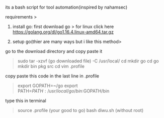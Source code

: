 its a bash script for tool automation(inspired by nahamsec)

requirements >

1. install go:
first download go >
for linux click here https://golang.org/dl/go1.16.4.linux-amd64.tar.gz

2. setup go(thier are many ways but i like this method>

go to the download directory and copy paste it

> sudo tar -xzvf (go downloaded file) -C /usr/local/
> cd
> mkdir go
> cd go
> mkdir bin pkg src
> cd
> vim .profile

copy paste this code in the last line in .profile

> export GOPATH=~/go
> export PATH=$PATH:/usr/local/go/bin:$GOPATH/bin

type this in terminal

> source .profile (your good to go)
> bash diwu.sh (without root)
